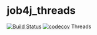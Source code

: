 # job4j_threads
[![Build Status](https://www.travis-ci.com/BBergsJ/job4j_threads.svg?branch=master)](https://www.travis-ci.com/BBergsJ/job4j_threads)
[![codecov](https://codecov.io/gh/BBergsJ/job4j_threads/branch/master/graph/badge.svg?token=DWWN76U7FG)](https://codecov.io/gh/BBergsJ/job4j_threads)
Threads
